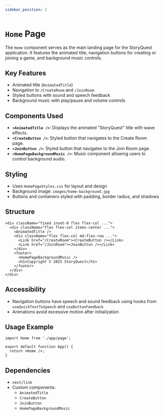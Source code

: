 ```yaml
---
sidebar_position: 2
---
```


# `Home` Page
The `Home` component serves as the main landing page for the StoryQuest application. It features the animated title, navigation buttons for creating or joining a game, and background music controls.

## Key Features

- Animated title (`AnimatedTitle`)
- Navigation to `/CreateRoom` and `/JoinRoom`
- Styled buttons with sound and speech feedback
- Background music with play/pause and volume controls

## Components Used

- **`<AnimatedTitle />`**: Displays the animated "StoryQuest" title with wave effects.
- **`<CreateButton />`**: Styled button that navigates to the Create Room page.
- **`<JoinButton />`**: Styled button that navigates to the Join Room page.
- **`<HomePageBackgroundMusic />`**: Music component allowing users to control background audio.

## Styling

- Uses `HomePageStyles.css` for layout and design
- Background image: `images/home-background.jpg`
- Buttons and containers styled with padding, border radius, and shadows

## Structure

```tsx
<div className="fixed inset-0 flex flex-col ...">
  <div className="flex flex-col items-center ...">
    <AnimatedTitle />
    <div className="flex flex-col md:flex-row ...">
      <Link href="/CreateRoom"><CreateButton /></Link>
      <Link href="/JoinRoom"><JoinButton /></Link>
    </div>
    <footer>
      <HomePageBackgroundMusic />
      <h1>Copyright © 2025 StoryQuest</h1>
    </footer>
  </div>
</div>
```

## Accessibility

- Navigation buttons have speech and sound feedback using hooks from `useQuickTextToSpeech` and `useButtonFeedback`
- Animations avoid excessive motion after initialization

## Usage Example

```tsx
import Home from './app/page';

export default function App() {
  return <Home />;
}
```

## Dependencies

- `next/link`
- Custom components:
    - `AnimatedTitle`
    - `CreateButton`
    - `JoinButton`
    - `HomePageBackgroundMusic`
